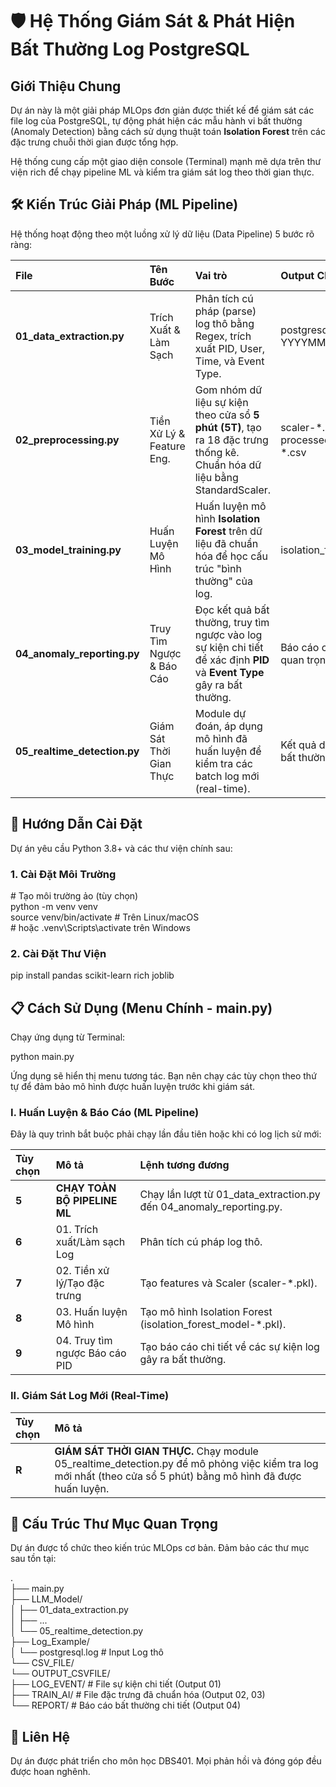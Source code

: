 # **🛡️ Hệ Thống Giám Sát & Phát Hiện Bất Thường Log PostgreSQL**

## **Giới Thiệu Chung**

Dự án này là một giải pháp MLOps đơn giản được thiết kế để giám sát các file log của PostgreSQL, tự động phát hiện các mẫu hành vi bất thường (Anomaly Detection) bằng cách sử dụng thuật toán **Isolation Forest** trên các đặc trưng chuỗi thời gian được tổng hợp.

Hệ thống cung cấp một giao diện console (Terminal) mạnh mẽ dựa trên thư viện rich để chạy pipeline ML và kiểm tra giám sát log theo thời gian thực.

## **🛠️ Kiến Trúc Giải Pháp (ML Pipeline)**

Hệ thống hoạt động theo một luồng xử lý dữ liệu (Data Pipeline) 5 bước rõ ràng:

| File | Tên Bước | Vai trò | Output Chính |
| :---- | :---- | :---- | :---- |
| **01\_data\_extraction.py** | Trích Xuất & Làm Sạch | Phân tích cú pháp (parse) log thô bằng Regex, trích xuất PID, User, Time, và Event Type. | postgresql\_events-YYYYMMDD.csv |
| **02\_preprocessing.py** | Tiền Xử Lý & Feature Eng. | Gom nhóm dữ liệu sự kiện theo cửa sổ **5 phút (5T)**, tạo ra 18 đặc trưng thống kê. Chuẩn hóa dữ liệu bằng StandardScaler. | scaler-\*.pkl, processed\_scaled\_features-\*.csv |
| **03\_model\_training.py** | Huấn Luyện Mô Hình | Huấn luyện mô hình **Isolation Forest** trên dữ liệu đã chuẩn hóa để học cấu trúc "bình thường" của log. | isolation\_forest\_model-\*.pkl |
| **04\_anomaly\_reporting.py** | Truy Tìm Ngược & Báo Cáo | Đọc kết quả bất thường, truy tìm ngược vào log sự kiện chi tiết để xác định **PID** và **Event Type** gây ra bất thường. | Báo cáo chi tiết các log quan trọng bị gắn cờ. |
| **05\_realtime\_detection.py** | Giám Sát Thời Gian Thực | Module dự đoán, áp dụng mô hình đã huấn luyện để kiểm tra các batch log mới (real-time). | Kết quả dự đoán (Có/Không bất thường). |

## **🚀 Hướng Dẫn Cài Đặt**

Dự án yêu cầu Python 3.8+ và các thư viện chính sau:

### **1\. Cài Đặt Môi Trường**

\# Tạo môi trường ảo (tùy chọn)  
python \-m venv venv  
source venv/bin/activate  \# Trên Linux/macOS  
\# hoặc .venv\\Scripts\\activate trên Windows

### **2\. Cài Đặt Thư Viện**

pip install pandas scikit-learn rich joblib

## **📋 Cách Sử Dụng (Menu Chính \- main.py)**

Chạy ứng dụng từ Terminal:

python main.py

Ứng dụng sẽ hiển thị menu tương tác. Bạn nên chạy các tùy chọn theo thứ tự để đảm bảo mô hình được huấn luyện trước khi giám sát.

### **I. Huấn Luyện & Báo Cáo (ML Pipeline)**

Đây là quy trình bắt buộc phải chạy lần đầu tiên hoặc khi có log lịch sử mới:

| Tùy chọn | Mô tả | Lệnh tương đương |
| :---- | :---- | :---- |
| **5** | **CHẠY TOÀN BỘ PIPELINE ML** | Chạy lần lượt từ 01\_data\_extraction.py đến 04\_anomaly\_reporting.py. |
| **6** | 01\. Trích xuất/Làm sạch Log | Phân tích cú pháp log thô. |
| **7** | 02\. Tiền xử lý/Tạo đặc trưng | Tạo features và Scaler (scaler-\*.pkl). |
| **8** | 03\. Huấn luyện Mô hình | Tạo mô hình Isolation Forest (isolation\_forest\_model-\*.pkl). |
| **9** | 04\. Truy tìm ngược Báo cáo PID | Tạo báo cáo chi tiết về các sự kiện log gây ra bất thường. |

### **II. Giám Sát Log Mới (Real-Time)**

| Tùy chọn | Mô tả |
| :---- | :---- |
| **R** | **GIÁM SÁT THỜI GIAN THỰC.** Chạy module 05\_realtime\_detection.py để mô phỏng việc kiểm tra log mới nhất (theo cửa sổ 5 phút) bằng mô hình đã được huấn luyện. |

## **📂 Cấu Trúc Thư Mục Quan Trọng**

Dự án được tổ chức theo kiến trúc MLOps cơ bản. Đảm bảo các thư mục sau tồn tại:

.  
├── main.py  
├── LLM\_Model/  
│   ├── 01\_data\_extraction.py  
│   ├── ...  
│   └── 05\_realtime\_detection.py  
├── Log\_Example/  
│   └── postgresql.log         \# Input Log thô  
└── CSV\_FILE/  
    └── OUTPUT\_CSVFILE/  
        ├── LOG\_EVENT/         \# File sự kiện chi tiết (Output 01\)  
        ├── TRAIN\_AI/          \# File đặc trưng đã chuẩn hóa (Output 02, 03\)  
        └── REPORT/            \# Báo cáo bất thường chi tiết (Output 04\)

## **📝 Liên Hệ**

Dự án được phát triển cho môn học DBS401. Mọi phản hồi và đóng góp đều được hoan nghênh.